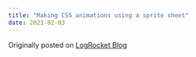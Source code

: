 ```yaml
---
title: "Making CSS animations using a sprite sheet"
date: 2021-02-03
---
```


Originally posted on [LogRocket Blog](https://blog.logrocket.com/making-css-animations-using-a-sprite-sheet/)
